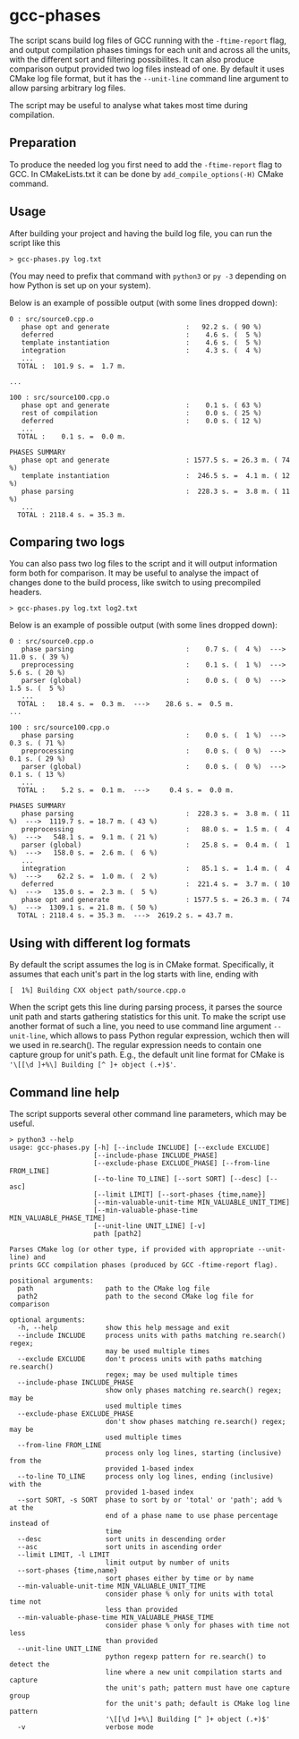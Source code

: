 # gcc-phases
The script scans build log files of GCC running with the `-ftime-report` flag,
and output compilation phases timings for each unit and across all the units,
with the different sort and filtering possibilites. It can also produce comparison
output provided two log files instead of one. 
By default it uses CMake log file format, but it has the `--unit-line` command
line argument to allow parsing arbitrary log files.

The script may be useful to analyse what takes most time during compilation.


## Preparation
To produce the needed log you first need to add the `-ftime-report` flag to GCC.
In CMakeLists.txt it can be done by `add_compile_options(-H)` CMake command.  


## Usage
After building your project and having the build log file, you can run the script like this

```shell
> gcc-phases.py log.txt
```
(You may need to prefix that command with `python3` or `py -3` depending on how 
Python is set up on your system).

Below is an example of possible output (with some lines dropped down):

```shell
0 : src/source0.cpp.o
   phase opt and generate                   :   92.2 s. ( 90 %)
   deferred                                 :    4.6 s. (  5 %)
   template instantiation                   :    4.6 s. (  5 %)
   integration                              :    4.3 s. (  4 %)
   ...
  TOTAL :  101.9 s. =  1.7 m.

...

100 : src/source100.cpp.o
   phase opt and generate                   :    0.1 s. ( 63 %)
   rest of compilation                      :    0.0 s. ( 25 %)
   deferred                                 :    0.0 s. ( 12 %)
   ...
  TOTAL :    0.1 s. =  0.0 m.

PHASES SUMMARY
   phase opt and generate                   : 1577.5 s. = 26.3 m. ( 74 %)
   template instantiation                   :  246.5 s. =  4.1 m. ( 12 %)
   phase parsing                            :  228.3 s. =  3.8 m. ( 11 %)
   ...
  TOTAL : 2118.4 s. = 35.3 m. 
```


## Comparing two logs
You can also pass two log files to the script and it will output information
form both for comparison. It may be useful to analyse the impact of
changes done to the build process, like switch to using precompiled headers.

```shell
> gcc-phases.py log.txt log2.txt
```
Below is an example of possible output (with some lines dropped down):

```shell
0 : src/source0.cpp.o
   phase parsing                            :    0.7 s. (  4 %)  --->    11.0 s. ( 39 %)
   preprocessing                            :    0.1 s. (  1 %)  --->     5.6 s. ( 20 %)
   parser (global)                          :    0.0 s. (  0 %)  --->     1.5 s. (  5 %)
   ...
  TOTAL :   18.4 s. =  0.3 m.  --->    28.6 s. =  0.5 m.
...

100 : src/source100.cpp.o
   phase parsing                            :    0.0 s. (  1 %)  --->     0.3 s. ( 71 %)
   preprocessing                            :    0.0 s. (  0 %)  --->     0.1 s. ( 29 %)
   parser (global)                          :    0.0 s. (  0 %)  --->     0.1 s. ( 13 %)
   ...
  TOTAL :    5.2 s. =  0.1 m.  --->     0.4 s. =  0.0 m.

PHASES SUMMARY
   phase parsing                            :  228.3 s. =  3.8 m. ( 11 %)  --->  1119.7 s. = 18.7 m. ( 43 %)
   preprocessing                            :   88.0 s. =  1.5 m. (  4 %)  --->   548.1 s. =  9.1 m. ( 21 %)
   parser (global)                          :   25.8 s. =  0.4 m. (  1 %)  --->   158.0 s. =  2.6 m. (  6 %)
   ...
   integration                              :   85.1 s. =  1.4 m. (  4 %)  --->    62.2 s. =  1.0 m. (  2 %)
   deferred                                 :  221.4 s. =  3.7 m. ( 10 %)  --->   135.0 s. =  2.3 m. (  5 %)
   phase opt and generate                   : 1577.5 s. = 26.3 m. ( 74 %)  --->  1309.1 s. = 21.8 m. ( 50 %)
  TOTAL : 2118.4 s. = 35.3 m.  --->  2619.2 s. = 43.7 m.
```

## Using with different log formats
By default the script assumes the log is in CMake format. 
Specifically, it assumes that each unit's part in the log starts with line, ending with
```
[  1%] Building CXX object path/source.cpp.o
```
When the script gets this line during parsing process, it parses the source unit path and starts
gathering statistics for this unit.
To make the script use another format of such a line, you need to use command line argument `--unit-line`,
which allows to pass Python regular expression, wchich then will we used in re.search().
The regular expression needs to contain one capture group for unit's path.
E.g., the default unit line format for CMake is `'\[[\d ]+%\] Building [^ ]+ object (.+)$'`.


## Command line help
The script supports several other command line parameters, which may be useful.
```shell
> python3 --help
usage: gcc-phases.py [-h] [--include INCLUDE] [--exclude EXCLUDE]
                     [--include-phase INCLUDE_PHASE]
                     [--exclude-phase EXCLUDE_PHASE] [--from-line FROM_LINE]
                     [--to-line TO_LINE] [--sort SORT] [--desc] [--asc]
                     [--limit LIMIT] [--sort-phases {time,name}]
                     [--min-valuable-unit-time MIN_VALUABLE_UNIT_TIME]
                     [--min-valuable-phase-time MIN_VALUABLE_PHASE_TIME]
                     [--unit-line UNIT_LINE] [-v]
                     path [path2]

Parses CMake log (or other type, if provided with appropriate --unit-line) and
prints GCC compilation phases (produced by GCC -ftime-report flag).

positional arguments:
  path                  path to the CMake log file
  path2                 path to the second CMake log file for comparison

optional arguments:
  -h, --help            show this help message and exit
  --include INCLUDE     process units with paths matching re.search() regex;
                        may be used multiple times
  --exclude EXCLUDE     don't process units with paths matching re.search()
                        regex; may be used multiple times
  --include-phase INCLUDE_PHASE
                        show only phases matching re.search() regex; may be
                        used multiple times
  --exclude-phase EXCLUDE_PHASE
                        don't show phases matching re.search() regex; may be
                        used multiple times
  --from-line FROM_LINE
                        process only log lines, starting (inclusive) from the
                        provided 1-based index
  --to-line TO_LINE     process only log lines, ending (inclusive) with the
                        provided 1-based index
  --sort SORT, -s SORT  phase to sort by or 'total' or 'path'; add % at the
                        end of a phase name to use phase percentage instead of
                        time
  --desc                sort units in descending order
  --asc                 sort units in ascending order
  --limit LIMIT, -l LIMIT
                        limit output by number of units
  --sort-phases {time,name}
                        sort phases either by time or by name
  --min-valuable-unit-time MIN_VALUABLE_UNIT_TIME
                        consider phase % only for units with total time not
                        less than provided
  --min-valuable-phase-time MIN_VALUABLE_PHASE_TIME
                        consider phase % only for phases with time not less
                        than provided
  --unit-line UNIT_LINE
                        python regexp pattern for re.search() to detect the
                        line where a new unit compilation starts and capture
                        the unit's path; pattern must have one capture group
                        for the unit's path; default is CMake log line pattern
                        '\[[\d ]+%\] Building [^ ]+ object (.+)$'
  -v                    verbose mode
```